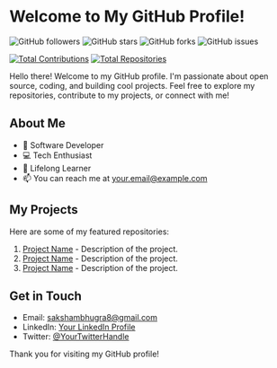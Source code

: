 # Welcome to My GitHub Profile!

![GitHub followers](https://img.shields.io/github/followers/sh4d0wy?label=Followers&style=social)
![GitHub stars](https://img.shields.io/github/stars/sh4d0wy?label=Stars&style=social)
![GitHub forks](https://img.shields.io/github/forks/sh4d0wy?label=Forks&style=social)
![GitHub issues](https://img.shields.io/github/issues/sh4d0wy?label=Issues)

[![Total Contributions](https://img.shields.io/badge/Total%20Contributions-XXX-brightgreen)](https://github.com/sh4d0wy)
[![Total Repositories](https://img.shields.io/badge/Total%20Repositories-XXX-blue)](https://github.com/sh4d0wy?tab=repositories)

Hello there! Welcome to my GitHub profile. I'm passionate about open source, coding, and building cool projects. Feel free to explore my repositories, contribute to my projects, or connect with me!

## About Me

- 🚀 Software Developer
- 💻 Tech Enthusiast
- 🌱 Lifelong Learner
- 📫 You can reach me at your.email@example.com

## My Projects

Here are some of my featured repositories:

1. [Project Name](https://github.com/sh4d0wy/project-name) - Description of the project.
2. [Project Name](https://github.com/sh4d0wy/project-name) - Description of the project.
3. [Project Name](https://github.com/sh4d0wy/project-name) - Description of the project.

## Get in Touch

- Email: sakshambhugra8@gmail.com
- LinkedIn: [Your LinkedIn Profile]([https://www.linkedin.com/in/saksham-bhugra-a55980249])
- Twitter: [@YourTwitterHandle](https://twitter.com/SakshamBhugra)

Thank you for visiting my GitHub profile!
